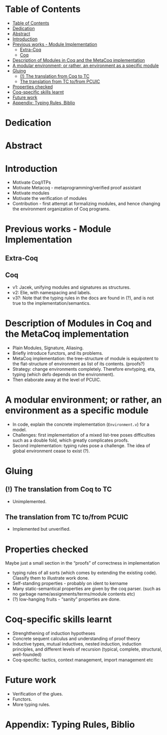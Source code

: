 # Table of Contents

- [Table of Contents](#table-of-contents)
- [Dedication](#dedication)
- [Abstract](#abstract)
- [Introduction](#introduction)
- [Previous works - Module Implementation](#previous-works---module-implementation)
  - [Extra-Coq](#extra-coq)
  - [Coq](#coq)
- [Description of Modules in Coq and the MetaCoq implementation](#description-of-modules-in-coq-and-the-metacoq-implementation)
- [A modular environment; or rather, an environment as a specific module](#a-modular-environment-or-rather-an-environment-as-a-specific-module)
- [Gluing](#gluing)
  - [(!) The translation from Coq to TC](#-the-translation-from-coq-to-tc)
  - [The translation from TC to/from PCUIC](#the-translation-from-tc-tofrom-pcuic)
- [Properties checked](#properties-checked)
- [Coq-specific skills learnt](#coq-specific-skills-learnt)
- [Future work](#future-work)
- [Appendix: Typing Rules, Biblio](#appendix-typing-rules-biblio)


<a id="org1cb43f0"></a>

# Dedication


<a id="orgc9ea8d3"></a>

# Abstract


<a id="org2f53e69"></a>

# Introduction

-   Motivate Coq/ITPs
-   Motivate Metacoq - metaprogramming/verified proof assistant
-   Motivate modules
-   Motivate the verification of modules
-   Contribution - first attempt at formalizing modules, and hence changing the
    environment organization of Coq programs.


<a id="org93092d1"></a>

# Previous works - Module Implementation


<a id="orgd2ee273"></a>

## Extra-Coq


<a id="orgc91a46b"></a>

## Coq

-   v1: Jacek, unifying modules and signatures as structures.
-   v2: Elie, with namespacing and labels.
-   v3?: Note that the typing rules in the docs are found in (?), and is not true
    to the implementation/semantics.


<a id="org222350e"></a>

# Description of Modules in Coq and the MetaCoq implementation

-   Plain Modules, Signature, Aliasing.
-   Briefly introduce functors, and its problems.
-   MetaCoq implementation: the tree-structure of module is equipotent to the
    flat-structure of environment as list of its contents. (proofs?)
-   Strategy: change environments completely. Therefore envtyping, eta, typing
    (which defo depends on the environment).
-   Then elaborate away at the level of PCUIC.


<a id="org8cd1de6"></a>

# A modular environment; or rather, an environment as a specific module

-   In code, explain the concrete implementation (`Environment.v`) for a model.
-   Challenges: first implementation of a mixed list-tree poses difficulties such
    as a double fold, which greatly complicates proofs.
-   Second implementation: typing rules pose a challenge. The idea of global
    environment cease to exist (?).


<a id="org9403db5"></a>

# Gluing


<a id="org277ead9"></a>

## (!) The translation from Coq to TC

-   Unimplemented.


<a id="orgfc6f245"></a>

## The translation from TC to/from PCUIC

-   Implemented but unverified.


<a id="orgef86dd8"></a>

# Properties checked

Maybe just a small section in the &ldquo;proofs&rdquo; of correctness in implementation

-   typing rules of all sorts (which comes by extending the existing code).
    Classify them to illustrate work done.
-   Self-standing properties - probably on ident to kername
-   Many static-semantical properties are given by the coq parser. (such as no
    garbage name/assignments/terms/module contents etc)
-   (?) low-hanging fruits - &ldquo;sanity&rdquo; properties are done.


<a id="org47478da"></a>

# Coq-specific skills learnt

-   Strenghthening of induction hypotheses
-   Concrete sequent calculus and understanding of proof theory
-   Inductive types, mutual inductives, nested induction, induction principles,
    and different levels of recursion (typical, complete, structural,
    well-founded)
-   Coq-specific: tactics, context management, import management etc


<a id="orgb3c036d"></a>

# Future work

-   Verification of the glues.
-   Functors.
-   More typing rules.


<a id="orgdd2cbd2"></a>

# Appendix: Typing Rules, Biblio


